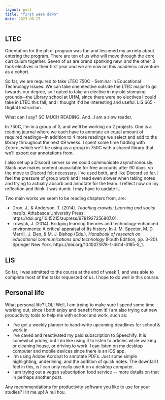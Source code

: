 ```yaml
---
layout: post
title: "first week down"
date: 2023-08-27
---
```


<h2>LTEC</H2>
Orientation for the ph.d. program was fun and lessened my anxiety about entering the program. There are ten of us who will move through the core curriculum together. Seven of us are brand spanking new, and the other 3 took electives in their first year and we are now on this academic adventure as a cohort. 

So far, we are required to take LTEC 750C - Seminar in Educational Technology Issues. We can take one elective outside the LTEC major to go towards our degree, so I opted to take an elective in my old stomping grounds--the Library school at UHM, since there were no electives I could take in LTEC this fall, and I thought it'd be interesting and useful: LIS 665 - Digital Instruction. 

What can I say? SO MUCH READING. And...I am a slow reader. 

In 750C, I'm in a group of 3, and we'll be working on 2 projects. One is a reading journal where we each have to annotate an equal amount of required readings--in addition to 4 more readings we select and add to the library throughout the next 09 weeks. I spent some time fiddling with Zotero, which we'll be using as a group in 750C with a shared library that we'll export our annotations from. 

I also set up a Discord server so we could communicate asynchronously. Slack now makes content unavailable for free accounts after 90 days, so the move to Discord felt necessary. I've used both, and like Discord so far. I feel the pressure of group work and I read even slower when taking notes and trying to actually absorb and annotate for the team. I reflect now on my reflection and think it was dumb. I may have to update it. 

Two main works we seem to be reading chapters from, are: 
<ul><li>
Dron, J., & Anderson, T. (2014). <i>Teaching crowds: Learning and social media</i>. Athabasca University Press. https://doi.org/10.15215/aupress/9781927356807.01. </li>
<li>Lowyck, J. (2014). Bridging learning theories and technology-enhanced environments: A critical appraisal of Its history. In J. M. Spector, M. D. Merrill, J. Elen, & M. J. Bishop (Eds.), <i>Handbook of research on educational communications and technology</i> (Fouth Edittion, pp. 3–20). Springer New York. https://doi.org/10.1007/978-1-4614-3185-5_1.</li>
</ul>
<h2>LIS</h2>
So far, I was admitted to the course at the end of week 1, and was able to complete most of the tasks requested of us. I hope to do well in this course. 
<h2>Personal life</h2>
What personal life? LOL! Well, I am trying to make sure I spend some time working out, since I both enjoy and benefit from it! I am also trying out new productivity tools to help me with school and work, such as: 
<ul>
<li>I've got a weekly planner to hand-write upcoming deadlines for school & work in</li>
<li>I've caved and reactivated my paid subscription to Speechify. It is somewhat pricey, but I do like using it to listen to articles while walking or cleaning house, or driving to work. I can listen on my desktop computer and mobile devices since there is an iOS app.</li>
<li>I'm using Adobe Acrobat to annotate PDFs. Just some simple highlighting, underlining, and the addition of quick notes. The downfall I feel in this, is I can only really use it on a desktop computer.</li> 
<li>I am trying out a vegan subscription food service -- more details on that in perhaps another post.</li>
</ul>
Any recommendations for productivity software you like to use for your studies? Hit me up! 
A hui hou. 
